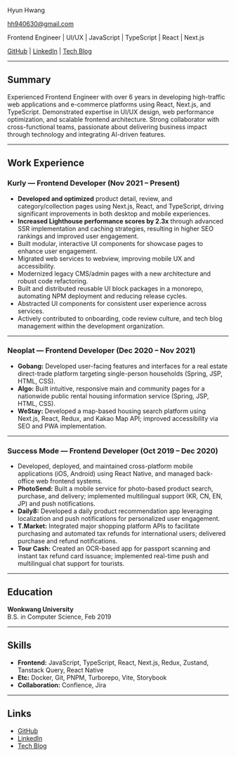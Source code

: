 Hyun Hwang  

hh940630@gmail.com  

Frontend Engineer | UI/UX | JavaScript | TypeScript | React | Next.js

[GitHub](https://github.com/x6tri3n0g) | [LinkedIn](https://linkedin.com/in/xtring) | [Tech Blog](https://xtring-dev.tistory.com)

---

## Summary

Experienced Frontend Engineer with over 6 years in developing high-traffic web applications and e-commerce platforms using React, Next.js, and TypeScript. Demonstrated expertise in UI/UX design, web performance optimization, and scalable frontend architecture. Strong collaborator with cross-functional teams, passionate about delivering business impact through technology and integrating AI-driven features.

---

## Work Experience

### Kurly — Frontend Developer (Nov 2021 – Present)

- **Developed and optimized** product detail, review, and category/collection pages using Next.js, React, and TypeScript, driving significant improvements in both desktop and mobile experiences.
- **Increased Lighthouse performance scores by 2.3x** through advanced SSR implementation and caching strategies, resulting in higher SEO rankings and improved user engagement.
- Built modular, interactive UI components for showcase pages to enhance user engagement.
- Migrated web services to webview, improving mobile UX and accessibility.
- Modernized legacy CMS/admin pages with a new architecture and robust code refactoring.
- Built and distributed reusable UI block packages in a monorepo, automating NPM deployment and reducing release cycles.
- Abstracted UI components for consistent user experience across services.
- Actively contributed to onboarding, code review culture, and tech blog management within the development organization.

---

### Neoplat — Frontend Developer (Dec 2020 – Nov 2021)

- **Gobang:** Developed user-facing features and interfaces for a real estate direct-trade platform targeting single-person households (Spring, JSP, HTML, CSS).
- **Algo:** Built intuitive, responsive main and community pages for a nationwide public rental housing information service (Spring, JSP, HTML, CSS).
- **WeStay:** Developed a map-based housing search platform using Next.js, React, Redux, and Kakao Map API; improved accessibility via SEO and PWA implementation.

---

### Success Mode — Frontend Developer (Oct 2019 – Dec 2020)

- Developed, deployed, and maintained cross-platform mobile applications (iOS, Android) using React Native, and managed back-office web frontend systems.
- **PhotoSend:** Built a mobile service for photo-based product search, purchase, and delivery; implemented multilingual support (KR, CN, EN, JP) and push notifications.
- **Daily8:** Developed a daily product recommendation app leveraging localization and push notifications for personalized user engagement.
- **T.Market:** Integrated major shopping platform APIs to facilitate purchasing and automated tax refunds for international users; delivered purchase and refund notifications.
- **Tour Cash:** Created an OCR-based app for passport scanning and instant tax refund card issuance; implemented real-time push and multilingual chat support for tourists.

---

## Education

**Wonkwang University**  
B.S. in Computer Science, Feb 2019  

---

## Skills

- **Frontend:** JavaScript, TypeScript, React, Next.js, Redux, Zustand, Tanstack Query, React Native
- **Etc:** Docker, Git, PNPM, Turborepo, Vite, Storybook
- **Collaboration:** Conflence, Jira

---

## Links

- [GitHub](https://github.com/x6tri3n0g)
- [LinkedIn](https://linkedin.com/in/xtring)
- [Tech Blog](https://xtring-dev.tistory.com)
